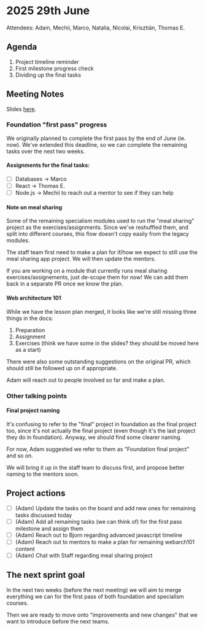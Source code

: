 # 2025 29th June

Attendees: Adam, Mechii, Marco, Natalia, Nicolai, Krisztián, Thomas E.

## Agenda

1. Project timeline reminder
2. First milestone progress check
3. Dividing up the final tasks

## Meeting Notes

Slides [here](https://docs.google.com/presentation/d/1iwgzUofy1fRGtnJUHWApGRY70xh7jl_ignUjrAwWb9E/edit?slide=id.p#slide=id.p).

### Foundation "first pass" progress

We originally planned to complete the first pass by the end of June (ie. now). We've extended this deadline, so we can complete the remaining tasks over the next two weeks.

#### Assignments for the final tasks:
- [ ] Databases -> Marco
- [ ] React -> Thomas E.
- [ ] Node.js -> Mechii to reach out a mentor to see if they can help

#### Note on meal sharing
Some of the remaining specialism modules used to run the "meal sharing" project as the exercises/assignments. Since we've reshuffled them, and split into different courses, this flow doesn't copy easily from the legacy modules.

The staff team first need to make a plan for if/how we expect to still use the meal sharing app project. We will then update the mentors.

If you are working on a module that currently runs meal sharing exercises/assignements, just de-scope them for now! We can add them back in a separate PR once we know the plan.

#### Web architecture 101
While we have the lesson plan merged, it looks like we're still missing three things in the docs:
1. Preparation
2. Assignment
3. Exercises (think we have some in the slides? they should be moved here as a start)

There were also some outstanding suggestions on the original PR, which should still be followed up on if appropriate.

Adam will reach out to people involved so far and make a plan.

### Other talking points
#### Final project naming
It's confusing to refer to the "final" project in foundation as the final project too, since it's not actually the final project (even though it's the last project they do in foundation). Anyway, we should find some clearer naming.

For now, Adam suggested we refer to them as "Foundation final project" and so on. 

We will bring it up in the staff team to discuss first, and propose better naming to the mentors soon.

## Project actions

- [ ] (Adam) Update the tasks on the board and add new ones for remaining tasks discussed today
- [ ] (Adam) Add all remaining tasks (we can think of) for the first pass milestone and assign them
- [ ] (Adam) Reach out to Bjorn regarding advanced javascript timeline
- [ ] (Adam) Reach out to mentors to make a plan for remaining webarch101 content
- [ ] (Adam) Chat with Staff regarding meal sharing project

## The next sprint goal
In the next two weeks (before the next meeting) we will aim to merge everything we can for the first pass of both foundation and specialism courses.

Then we are ready to move onto "improvements and new changes" that we want to introduce before the next teams.
